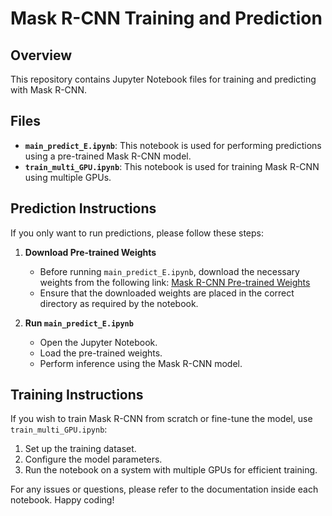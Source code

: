 # Mask R-CNN Training and Prediction

## Overview
This repository contains Jupyter Notebook files for training and predicting with Mask R-CNN.

## Files
- **`main_predict_E.ipynb`**: This notebook is used for performing predictions using a pre-trained Mask R-CNN model.
- **`train_multi_GPU.ipynb`**: This notebook is used for training Mask R-CNN using multiple GPUs.

## Prediction Instructions
If you only want to run predictions, please follow these steps:

1. **Download Pre-trained Weights**
   - Before running `main_predict_E.ipynb`, download the necessary weights from the following link:
     [Mask R-CNN Pre-trained Weights](https://drive.google.com/drive/folders/1pkKcSXHvVtSH8VmLeK8hgB8idwBDMuFR?usp=drive_link)
   - Ensure that the downloaded weights are placed in the correct directory as required by the notebook.

2. **Run `main_predict_E.ipynb`**
   - Open the Jupyter Notebook.
   - Load the pre-trained weights.
   - Perform inference using the Mask R-CNN model.

## Training Instructions
If you wish to train Mask R-CNN from scratch or fine-tune the model, use `train_multi_GPU.ipynb`:

1. Set up the training dataset.
2. Configure the model parameters.
3. Run the notebook on a system with multiple GPUs for efficient training.

For any issues or questions, please refer to the documentation inside each notebook. Happy coding!



